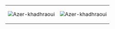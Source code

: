 <table>
  <tr>
    <td><p><img src="https://github-readme-stats.vercel.app/api?username=Azer-khadhraoui&show_icons=true&theme=radical&locale=en" alt="Azer-khadhraoui" /></p></td>
    <td><p><img src="https://github-readme-streak-stats.herokuapp.com/?user=Azer-khadhraoui&theme=radical" alt="Azer-khadhraoui" /></p></td>
  </tr>
</table>
